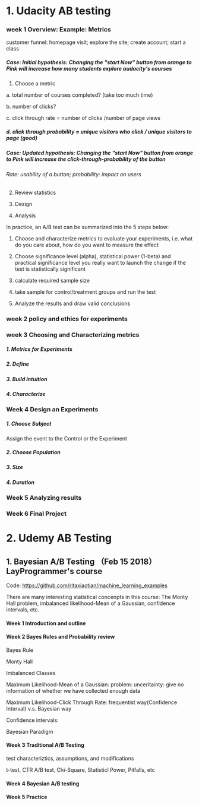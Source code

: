 # 1. Udacity AB testing
### week 1 Overview: Example: Metrics

customer funnel: homepage visit; explore the site; create account; start a class

##### Case: Initial hypothesis: Changing the "start Now" button from orange to Pink will increase how many students explore audacity's courses

1. Choose a metric

a. total number of courses completed? (take too much time) 

b. number of clicks?  

c. click through rate = number of clicks /number of page views

##### d. click through probability = unique visitors who click / unique visitors to page (good)

##### Case: Updated hypothesis: Changing the "start Now" button from orange to Pink will increase the click-through-probability of the button

###### Rate: usability of a button; probability: impact on users

2. Review statistics

3. Design

4. Analysis


In practice, an A/B test can be summarized into the 5 steps below:

1. Choose and characterize metrics to evaluate your experiments, i.e. what do you care about, how do you want to measure the effect

2. Choose significance level (alpha), statistical power (1-beta) and practical significance level you really want to launch the change if the test is statistically significant

3. calculate required sample size

4. take sample for control/treatment groups and run the test

5. Analyze the results and draw valid conclusions

### week 2 policy and ethics for experiments


### week 3 Choosing and Characterizing metrics

##### 1. Metrics for Experiments
##### 2. Define
##### 3. Build intuition
##### 4. Characterize

### Week 4 Design an Experiments

##### 1. Choose Subject
Assign the event to the Control or the Experiment
##### 2. Choose Population
##### 3. Size
##### 4. Duration

### Week 5 Analyzing results

### Week 6 Final Project


# 2. Udemy AB Testing

## 1. Bayesian A/B Testing （Feb 15 2018）LayProgrammer's course

Code: https://github.com/ritaxiaotian/machine_learning_examples

There are many interesting statistical concenpts in this course: The Monty Hall problem, imbalanced likelihood-Mean of a Gaussian, confidence intervals, etc.
#### Week 1 Introduction and outline
#### Week 2 Bayes Rules and Probability review
Bayes Rule

Monty Hall

Imbalanced Classes

Maximum Likelihood-Mean of a Gaussian: problem: unceritainty: give no information of whether we have collected enough data

Maximum Likelihood-Click Through Rate: frequentist way(Confidence Interval) v.s. Bayesian way

Confidence intervals:

Bayesian Paradigm

#### Week 3 Traditional A/B Testing
test characteriztics, assumptions, and modifications

t-test, CTR A/B test, Chi-Square, Statisticl Power, Pitfalls, etc

#### Week 4 Bayesian A/B testing
#### Week 5 Practice

